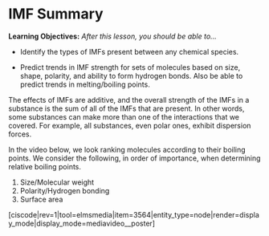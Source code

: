 # IMF Summary

**Learning Objectives:** _After this lesson, you should be able to…_

* Identify the types of IMFs present between any chemical species.

* Predict trends in IMF strength for sets of molecules based on size, shape, polarity, and ability to form hydrogen bonds. Also be able to predict trends in melting/boiling points. 


The effects of IMFs are additive, and the overall strength of the IMFs in a substance is the sum of all of the IMFs that are present. In other words, some substances can make more than one of the interactions that we covered. For example, all substances, even polar ones, exhibit dispersion forces.  


In the video below, we look ranking molecules according to their boiling points.  We consider the following, in order of importance, when determining relative boiling points.

1) Size/Molecular weight
2) Polarity/Hydrogen bonding
3) Surface area


[ciscode|rev=1|tool=elmsmedia|item=3564|entity_type=node|render=display_mode|display_mode=mediavideo__poster] 